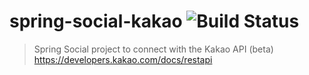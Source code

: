 
spring-social-kakao ![Build Status](https://secure.travis-ci.org/sungha/spring-social-kakao.png)
===================

> Spring Social project to connect with the Kakao API (beta)
> https://developers.kakao.com/docs/restapi


